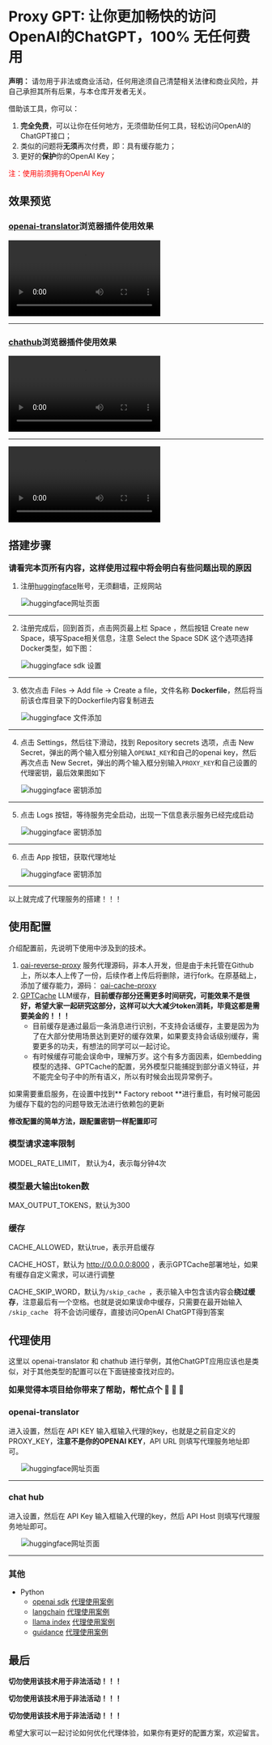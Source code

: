 # Proxy GPT: 让你更加畅快的访问OpenAI的ChatGPT，100% 无任何费用

**声明：** 请勿用于非法或商业活动，任何用途须自己清楚相关法律和商业风险，并自己承担其所有后果，与本仓库开发者无关。

借助该工具，你可以：

1. **完全免费**，可以让你在任何地方，无须借助任何工具，轻松访问OpenAI的ChatGPT接口；
2. 类似的问题将**无须**再次付费，即：具有缓存能力；
3. 更好的**保护**你的OpenAI Key；

<span style="color: red;">注：使用前须拥有OpenAI Key</span>

## 效果预览

### [openai-translator](https://github.com/openai-translator/openai-translator)浏览器插件使用效果

<div style="max-width: 768px; height: auto;">
    <video src="videos/openai-translator.mp4" controls>
    video标签无法显示，可以访问videos文件夹查看效果
    </video>
</div>
<hr/>

### [chathub](https://github.com/chathub-dev/chathub)浏览器插件使用效果

<div style="max-width: 768px; height: auto;">
    <video src="videos/chathub.mp4" controls>
    video标签无法显示，可以访问videos文件夹查看效果
    </video>
</div>
<hr/>

![videos/chathub.mp4](videos/chathub.mp4)

## 搭建步骤

<span style="font-size: 16px;"><strong>请看完本页所有内容，这样使用过程中将会明白有些问题出现的原因</strong></span>

1. 注册[huggingface](https://huggingface.co/welcome)账号，无须翻墙，正规网站

<img src="pics/huggingface.png" alt="huggingface网址页面" style="max-width: 768px; height: auto; margin-left: 25px;">
<hr/>

2. 注册完成后，回到首页，点击网页最上栏 Space ，然后按钮 Create new Space，填写Space相关信息，注意 Select the Space SDK 这个选项选择Docker类型，如下图：

<img src="pics/huggingface-sdk.png" alt="huggingface sdk 设置" style="max-width: 768px; height: auto; margin-left: 25px;">
<hr/>

3. 依次点击 Files -> Add file -> Create a file，文件名称 **Dockerfile**，然后将当前该仓库目录下的Dockerfile内容复制进去

<img src="pics/huggingface-add-file.png" alt="huggingface 文件添加" style="max-width: 768px; height: auto; margin-left: 25px;">
<hr/>

4. 点击 Settings，然后往下滑动，找到 Repository secrets 选项，点击 New Secret，弹出的两个输入框分别输入`OPENAI_KEY`和自己的openai key，然后再次点击 New Secret，弹出的两个输入框分别输入`PROXY_KEY`和自己设置的代理密钥，最后效果图如下

<img src="pics/huggingface-key.png" alt="huggingface 密钥添加" style="max-width: 768px; height: auto; margin-left: 25px;">
<hr/>

5. 点击 Logs 按钮，等待服务完全启动，出现一下信息表示服务已经完成启动

<img src="pics/huggingface-server.png" alt="huggingface 密钥添加" style="max-width: 768px; height: auto; margin-left: 25px;">
<hr/>

6. 点击 App 按钮，获取代理地址

<img src="pics/huggingface-proxy-url.png" alt="huggingface 密钥添加" style="max-width: 768px; height: auto; margin-left: 25px;">
<hr/>

以上就完成了代理服务的搭建！！！

## 使用配置

介绍配置前，先说明下使用中涉及到的技术。

1. [oai-reverse-proxy](https://gitgud.io/khanon/oai-reverse-proxy) 服务代理源码，非本人开发，但是由于未托管在Github上，所以本人上传了一份，后续作者上传后将删除，进行fork。在原基础上，添加了缓存能力，源码： [oai-cache-proxy](https://github.com/PlusLemon/oai-cache-proxy)
2. [GPTCache](https://github.com/zilliztech/GPTCache) LLM缓存，**目前缓存部分还需更多时间研究，可能效果不是很好，希望大家一起研究这部分，这样可以大大减少token消耗，毕竟这都是需要美金的！！！**
    - 目前缓存是通过最后一条消息进行识别，不支持会话缓存，主要是因为为了在大部分使用场景达到更好的缓存效果，如果要支持会话级别缓存，需要更多的功夫，有想法的同学可以一起讨论。
    - 有时候缓存可能会误命中，理解万岁。这个有多方面因素，如embedding模型的选择、GPTCache的配置，另外模型只能捕捉到部分语义特征，并不能完全句子中的所有语义，所以有时候会出现异常例子。

如果需要重启服务，在设置中找到** Factory reboot **进行重启，有时候可能因为缓存下载的包的问题导致无法进行依赖包的更新

**修改配置的简单方法，跟配置密钥一样配置即可**

### 模型请求速率限制

MODEL_RATE_LIMIT， 默认为4，表示每分钟4次

### 模型最大输出token数

MAX_OUTPUT_TOKENS，默认为300

### 缓存

CACHE_ALLOWED，默认true，表示开启缓存

CACHE_HOST，默认为 http://0.0.0.0:8000 ，表示GPTCache部署地址，如果有缓存自定义需求，可以进行调整

CACHE_SKIP_WORD，默认为`/skip_cache `，表示输入中包含该内容会**绕过缓存**，注意最后有一个空格。也就是说如果误命中缓存，只需要在最开始输入 `/skip_cache ` 将不会访问缓存，直接访问OpenAI ChatGPT得到答案

## 代理使用

这里以 openai-translator 和 chathub 进行举例，其他ChatGPT应用应该也是类似，对于其他类型的配置可以在下面链接查找对应的。

<span style="font-size: 16px;"><strong>如果觉得本项目给你带来了帮助，帮忙点个 🌟 🌟 🌟</strong></span>

### openai-translator

进入设置，然后在 API KEY 输入框输入代理的key，也就是之前自定义的 PROXY_KEY，**注意不是你的OPENAI KEY**，API URL 则填写代理服务地址即可。

<img src="pics/openai-translator.png" alt="huggingface网址页面" style="max-width: 768px; height: auto; margin-left: 25px;">
<hr/>

### chat hub

进入设置，然后在 API Key 输入框输入代理的key，然后 API Host 则填写代理服务地址即可。

<img src="pics/chathub.png" alt="huggingface网址页面" style="max-width: 768px; height: auto; margin-left: 25px;">
<hr/>

### 其他

- Python
    - [openai sdk](https://platform.openai.com/docs/guides/gpt/chat-completions-api) [代理使用案例](examples/python/openai.ipynb)
    - [langchain](https://github.com/hwchase17/langchain) [代理使用案例](examples/python/langchain.ipynb)
    - [llama index](https://github.com/jerryjliu/llama_index) [代理使用案例](examples/python/llama_index.ipynb)
    - [guidance](https://github.com/microsoft/guidance) [代理使用案例](examples/python/guidance.ipynb)

## 最后

**切勿使用该技术用于非法活动！！！**

**切勿使用该技术用于非法活动！！！**

**切勿使用该技术用于非法活动！！！**

希望大家可以一起讨论如何优化代理体验，如果你有更好的配置方案，欢迎留言。